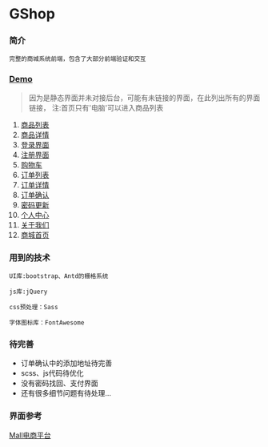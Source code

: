 # GShop

### 简介
    完整的商城系统前端，包含了大部分前端验证和交互

### [Demo](https://aloneweb.github.io/GShop/html/)

> 因为是静态界面并未对接后台，可能有未链接的界面，在此列出所有的界面链接，
> 注:首页只有'电脑'可以进入商品列表

1. [商品列表](https://aloneweb.github.io/GShop/html/list.html)
2. [商品详情](https://aloneweb.github.io/GShop/html/detail.html)
3. [登录界面](https://aloneweb.github.io/GShop/html/login.html)
4. [注册界面](https://aloneweb.github.io/GShop/html/register.html)
5. [购物车](https://aloneweb.github.io/GShop/html/shopcart.html)
6. [订单列表](https://aloneweb.github.io/GShop/html/order-list.html)
7. [订单详情](https://aloneweb.github.io/GShop/html/order-detail.html)
8. [订单确认](https://aloneweb.github.io/GShop/html/order-confirm.html)
9. [密码更新](https://aloneweb.github.io/GShop/html/pass-update.html)
10. [个人中心](https://aloneweb.github.io/GShop/html/userinfo.html)
11. [关于我们](https://aloneweb.github.io/GShop/html/about.html)
12. [商城首页](https://aloneweb.github.io/GShop/html/index.html)

### 用到的技术

    UI库:bootstrap、Antd的栅格系统

    js库:jQuery

    css预处理：Sass

    字体图标库：FontAwesome

### 待完善

- 订单确认中的添加地址待完善
- scss、js代码待优化
- 没有密码找回、支付界面
- 还有很多细节问题有待处理...

### 界面参考

[Mall电商平台](http://happymmall.com/index.html)

